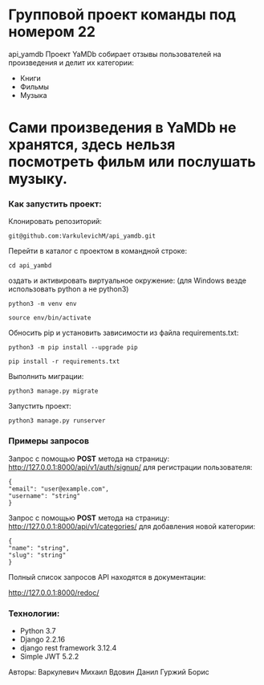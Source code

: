 # Групповой проект команды под номером 22
api_yamdb
Проект YaMDb собирает отзывы пользователей на произведения и делит их категории:
* Книги
* Фильмы
* Музыка
# Сами произведения в YaMDb не хранятся, здесь нельзя посмотреть фильм или послушать музыку.
### Как запустить проект:
Клонировать репозиторий:
```
git@github.com:VarkulevichM/api_yamdb.git
```
Перейти в каталог с проектом в командной строке:
```
cd api_yambd
```
оздать и активировать виртуальное окружение:
(для Windows везде использовать python а не python3)
```
python3 -m venv env 
```
```
source env/bin/activate
```
Обносить pip и установить зависимости из файла requirements.txt:
```
python3 -m pip install --upgrade pip 
```
```
pip install -r requirements.txt
```
Выполнить миграции:
```
python3 manage.py migrate
```
Запустить проект:
```
python3 manage.py runserver
```
### Примеры запросов
Запрос с помощью **POST** метода на страницу: http://127.0.0.1:8000/api/v1/auth/signup/
для регистрации пользователя:

    {
    "email": "user@example.com",
    "username": "string"
    }

Запрос с помощью **POST** метода на страницу: http://127.0.0.1:8000/api/v1/categories/
для добавления новой категории:

    {
    "name": "string",
    "slug": "string"
    }
Полный список запросов API находятся в документации:

http://127.0.0.1:8000/redoc/
### Технологии:
- Python 3.7
- Django 2.2.16
- django rest framework 3.12.4
- Simple JWT 5.2.2

Авторы:
Варкулевич Михаил
Вдовин Данил
Гуржий Борис